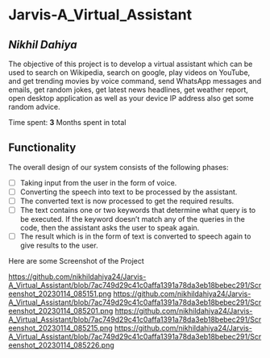 # Jarvis-A_Virtual_Assistant



## *Nikhil Dahiya*


The objective of this project is to develop a virtual assistant which can be used to search on Wikipedia, search on google, play videos on YouTube, and get trending movies by voice command, send WhatsApp messages and emails, get random jokes, get latest news headlines, get weather report, open desktop application as well as your device IP address also get some random advice. 




Time spent: **3** Months spent in total

## Functionality 

The overall design of our system consists of the following phases: 


* [ ] Taking input from the user in the form of voice.
* [ ] Converting the speech into text to be processed by the assistant.
* [ ] The converted text is now processed to get the required results. 
* [ ] The text contains one or two keywords that determine what query is to be executed. If the keyword doesn’t match any of the queries in the code, then the assistant asks the user to speak again.
* [ ] The result which is in the form of text is converted to speech again to give results to the user.

Here are some Screenshot of the Project

https://github.com/nikhildahiya24/Jarvis-A_Virtual_Assistant/blob/7ac749d29c41c0affa1391a78da3eb18bebec291/Screenshot_20230114_085151.png
https://github.com/nikhildahiya24/Jarvis-A_Virtual_Assistant/blob/7ac749d29c41c0affa1391a78da3eb18bebec291/Screenshot_20230114_085201.png
https://github.com/nikhildahiya24/Jarvis-A_Virtual_Assistant/blob/7ac749d29c41c0affa1391a78da3eb18bebec291/Screenshot_20230114_085215.png
https://github.com/nikhildahiya24/Jarvis-A_Virtual_Assistant/blob/7ac749d29c41c0affa1391a78da3eb18bebec291/Screenshot_20230114_085226.png





